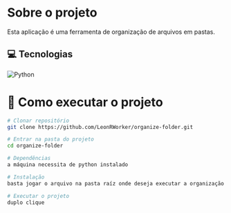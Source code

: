# Sobre o projeto

Esta aplicação é uma ferramenta de organização de arquivos em pastas.

## 💻 Tecnologias

![Python](https://img.shields.io/badge/Python-3776AB?style=for-the-badge&logo=python&logoColor=white)

# 🚀 Como executar o projeto

```bash
# Clonar repositório
git clone https://github.com/LeonRWorker/organize-folder.git

# Entrar na pasta do projeto
cd organize-folder

# Dependências
a máquina necessita de python instalado

# Instalação
basta jogar o arquivo na pasta raíz onde deseja executar a organização

# Executar o projeto
duplo clique
```
